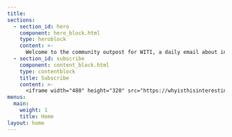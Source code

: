 ```yaml
---
title:
sections:
  - section_id: hero
    component: hero_block.html
    type: heroblock
    content: >-
      Welcome to the community outpost for WITI, a daily email about interesting things from Noah Brier, Colin Nagy, and friends.
  - section_id: subscribe
    component: content_block.html
    type: contentblock
    title: Subscribe
    content: >-
      <iframe width="480" height="320" src="https://whyisthisinteresting.substack.com/embed" frameborder="0" scrolling="no"></iframe>
menus:
  main:
    weight: 1
    title: Home
layout: home
---
```

